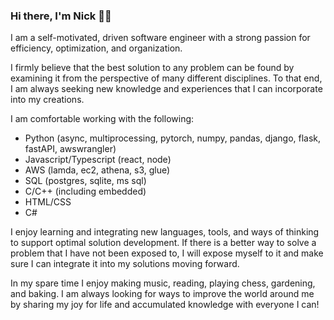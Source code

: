 ### Hi there, I'm Nick 👋🏼

I am a self-motivated, driven software engineer with a strong passion for efficiency, optimization, and organization.

I firmly believe that the best solution to any problem can be found by examining it from the perspective of many different disciplines. To that end, I am always seeking new knowledge and experiences that I can incorporate into my creations.

I am comfortable working with the following:
- Python (async, multiprocessing, pytorch, numpy, pandas, django, flask, fastAPI, awswrangler)
- Javascript/Typescript (react, node)
- AWS (lamda, ec2, athena, s3, glue)
- SQL (postgres, sqlite, ms sql)
- C/C++ (including embedded)
- HTML/CSS
- C#

I enjoy learning and integrating new languages, tools, and ways of thinking to support optimal solution development. If there is a better way to solve a problem that I have not been exposed to, I will expose myself to it and make sure I can integrate it into my solutions moving forward.

In my spare time I enjoy making music, reading, playing chess, gardening, and baking. I am always looking for ways to improve the world around me by sharing my joy for life and accumulated knowledge with everyone I can!

<!--
**thatrandomfrenchdude/thatrandomfrenchdude** is a ✨ _special_ ✨ repository because its `README.md` (this file) appears on your GitHub profile.

Here are some ideas to get you started:


- 🌱 I’m currently learning ...
- 👯 I’m looking to collaborate on ...
- 🤔 I’m looking for help with ...
- 💬 Ask me about ...
- 📫 How to reach me: ...
- 😄 Pronouns: ...
- ⚡ Fun fact: ...
-->
